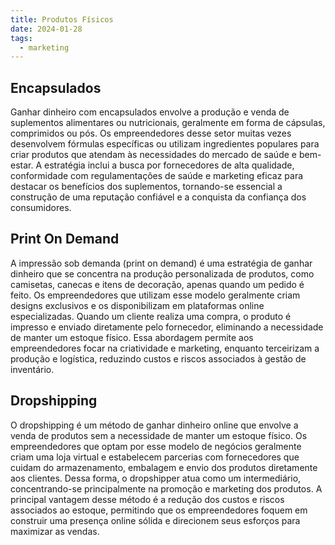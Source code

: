 ```yaml
---
title: Produtos Físicos
date: 2024-01-28
tags:
  - marketing
---
```

## Encapsulados
Ganhar dinheiro com encapsulados envolve a produção e venda de suplementos alimentares ou nutricionais, geralmente em forma de cápsulas, comprimidos ou pós. Os empreendedores desse setor muitas vezes desenvolvem fórmulas específicas ou utilizam ingredientes populares para criar produtos que atendam às necessidades do mercado de saúde e bem-estar. A estratégia inclui a busca por fornecedores de alta qualidade, conformidade com regulamentações de saúde e marketing eficaz para destacar os benefícios dos suplementos, tornando-se essencial a construção de uma reputação confiável e a conquista da confiança dos consumidores.

## Print On Demand
A impressão sob demanda (print on demand) é uma estratégia de ganhar dinheiro que se concentra na produção personalizada de produtos, como camisetas, canecas e itens de decoração, apenas quando um pedido é feito. Os empreendedores que utilizam esse modelo geralmente criam designs exclusivos e os disponibilizam em plataformas online especializadas. Quando um cliente realiza uma compra, o produto é impresso e enviado diretamente pelo fornecedor, eliminando a necessidade de manter um estoque físico. Essa abordagem permite aos empreendedores focar na criatividade e marketing, enquanto terceirizam a produção e logística, reduzindo custos e riscos associados à gestão de inventário.

## Dropshipping
O dropshipping é um método de ganhar dinheiro online que envolve a venda de produtos sem a necessidade de manter um estoque físico. Os empreendedores que optam por esse modelo de negócios geralmente criam uma loja virtual e estabelecem parcerias com fornecedores que cuidam do armazenamento, embalagem e envio dos produtos diretamente aos clientes. Dessa forma, o dropshipper atua como um intermediário, concentrando-se principalmente na promoção e marketing dos produtos. A principal vantagem desse método é a redução dos custos e riscos associados ao estoque, permitindo que os empreendedores foquem em construir uma presença online sólida e direcionem seus esforços para maximizar as vendas.